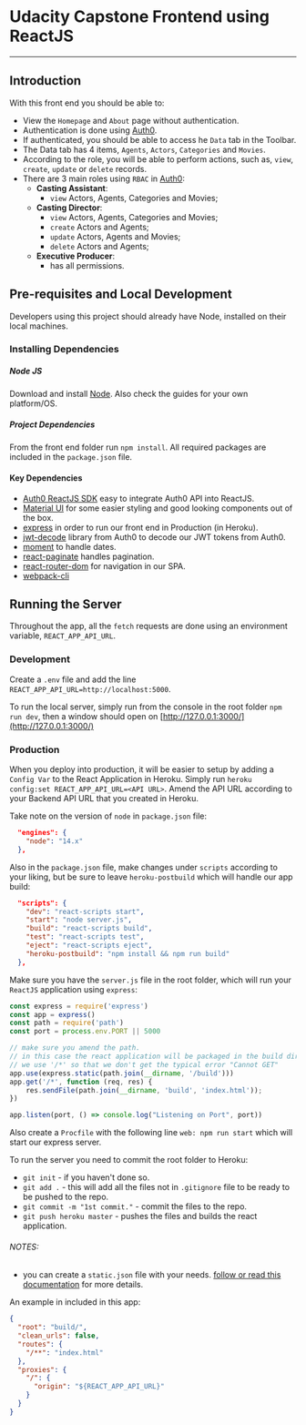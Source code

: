 # Udacity Capstone Frontend using ReactJS

------------

## Introduction

With this front end you should be able to:

- View the ``Homepage`` and ``About`` page without authentication.
- Authentication is done using [Auth0](https://auth0.com/).
- If authenticated, you should be able to access he ``Data`` tab in the Toolbar.
- The Data tab has 4 items, ``Agents``, ``Actors``, ``Categories`` and ``Movies``.
- According to the role, you will be able to perform actions, such as, ``view``, ``create``, ``update`` or ``delete`` records.
- There are 3 main roles using ``RBAC`` in [Auth0](https://auth0.com/):
    - **Casting Assistant**:
        - ``view`` Actors, Agents, Categories and Movies;
    - **Casting Director**:
        - ``view`` Actors, Agents, Categories and Movies;
        - ``create`` Actors and Agents;
        - ``update`` Actors, Agents and Movies;
        - ``delete`` Actors and Agents;
    - **Executive Producer**:
        - has all permissions.

## Pre-requisites and Local Development

Developers using this project should already have Node, installed on their local machines.

### Installing Dependencies

##### Node JS

Download and install [Node](https://nodejs.org/en/download/). Also check the guides for your own platform/OS.

##### Project Dependencies

From the front end folder run ``npm install``. All required packages are included in the ``package.json`` file.

#### Key Dependencies

- [Auth0 ReactJS SDK](https://auth0.com/docs/quickstart/spa/react) easy to integrate Auth0 API into ReactJS.
- [Material UI](https://material-ui.com/getting-started/installation/) for some easier styling and good looking components out of the box.
- [express](http://expressjs.com/en/starter/installing.html) in order to run our front end in Production (in Heroku).
- [jwt-decode](https://github.com/auth0/jwt-decode) library from Auth0 to decode our JWT tokens from Auth0.
- [moment](https://www.npmjs.com/package/moment/v/1.1.0) to handle dates.
- [react-paginate](https://www.npmjs.com/package/react-paginate) handles pagination.
- [react-router-dom](https://www.npmjs.com/package/react-router-dom) for navigation in our SPA.
- [webpack-cli](https://www.npmjs.com/package/webpack-cli/v/3.3.0)

## Running the Server

Throughout the app, all the ``fetch`` requests are done using an environment variable, ``REACT_APP_API_URL``.

### Development

Create a ``.env`` file and add the line ``REACT_APP_API_URL=http://localhost:5000``.

To run the local server, simply run from the console in the root folder ``npm run dev``, then a window should open on [http://127.0.0.1:3000/](http://127.0.0.1:3000/)

### Production

When you deploy into production, it will be easier to setup by adding a ``Config Var`` to the React Application in Heroku.
Simply run ``heroku config:set REACT_APP_API_URL=<API URL>``. Amend the API URL according to your Backend API URL that you created in Heroku.

Take note on the version of ``node`` in ``package.json`` file:
````json
  "engines": {
    "node": "14.x"
  },
````
Also in the ``package.json`` file, make changes under ``scripts`` according to your liking, but be sure to leave ``heroku-postbuild`` which will handle our app build:
````json
  "scripts": {
    "dev": "react-scripts start",
    "start": "node server.js",
    "build": "react-scripts build",
    "test": "react-scripts test",
    "eject": "react-scripts eject",
    "heroku-postbuild": "npm install && npm run build"
  },
````

Make sure you have the ``server.js`` file in the root folder, which will run your ``ReactJS`` application using ``express``:
````js
const express = require('express')
const app = express()
const path = require('path')
const port = process.env.PORT || 5000

// make sure you amend the path.
// in this case the react application will be packaged in the build directory
// we use '/*' so that we don't get the typical error "Cannot GET"
app.use(express.static(path.join(__dirname, '/build')))
app.get('/*', function (req, res) {
    res.sendFile(path.join(__dirname, 'build', 'index.html'));
})

app.listen(port, () => console.log("Listening on Port", port))
````

Also create a ``Procfile`` with the following line ``web: npm run start`` which will start our express server.

To run the server you need to commit the root folder to Heroku:
- ``git init`` - if you haven't done so.
- ``git add .`` - this will add all the files not in ``.gitignore`` file to be ready to be pushed to the repo.
- ``git commit -m "1st commit."`` - commit the files to the repo.
- ``git push heroku master`` - pushes the files and builds the react application.

###### NOTES:
- you can create a ``static.json`` file with your needs. [follow or read this documentation](https://github.com/mars/create-react-app-buildpack#web-server) for more details.

An example in included in this app:

````json
{
  "root": "build/",
  "clean_urls": false,
  "routes": {
    "/**": "index.html"
  },
  "proxies": {
    "/": {
      "origin": "${REACT_APP_API_URL}"
    }
  }
}
````

